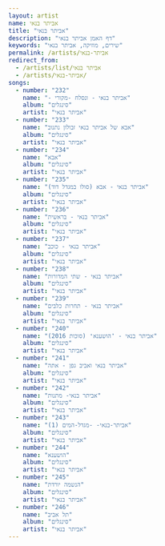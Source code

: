```yaml
---
layout: artist
name: אביתר בנאי
title: "אביתר בנאי"
description: "דף האמן אביתר בנאי"
keywords: "שירים, מוזיקה, אביתר בנאי"
permalink: /artists/אביתר-בנאי
redirect_from:
  - /artists/list/אביתר בנאי
  - /artists/אביתר-בנאי/
songs:
  - number: "232"
    name: "- אביתר בנאי - ונסלח -מקורי"
    album: "סינגלים"
    artist: "אביתר בנאי"
  - number: "233"
    name: "אבא של אביתר בנאי זבולון נתנוב"
    album: "סינגלים"
    artist: "אביתר בנאי"
  - number: "234"
    name: "אבא"
    album: "סינגלים"
    artist: "אביתר בנאי"
  - number: "235"
    name: "אביתר בנאי - אבא (סולו במגדל דוד)"
    album: "סינגלים"
    artist: "אביתר בנאי"
  - number: "236"
    name: "אביתר בנאי - בראשית"
    album: "סינגלים"
    artist: "אביתר בנאי"
  - number: "237"
    name: "אביתר בנאי - כוכב"
    album: "סינגלים"
    artist: "אביתר בנאי"
  - number: "238"
    name: "אביתר בנאי - שתי המדורות"
    album: "סינגלים"
    artist: "אביתר בנאי"
  - number: "239"
    name: "אביתר בנאי - תחרות כלבים"
    album: "סינגלים"
    artist: "אביתר בנאי"
  - number: "240"
    name: "אביתר בנאי - ❜הושענא❛ (סוכות 2016)"
    album: "סינגלים"
    artist: "אביתר בנאי"
  - number: "241"
    name: "אביתר בנאי ואביב גפן - אתה"
    album: "סינגלים"
    artist: "אביתר בנאי"
  - number: "242"
    name: "אביתר בנאי- מתנות"
    album: "סינגלים"
    artist: "אביתר בנאי"
  - number: "243"
    name: "אביתר-בנאי- -מגדל-המים (1)"
    album: "סינגלים"
    artist: "אביתר בנאי"
  - number: "244"
    name: "הושענא"
    album: "סינגלים"
    artist: "אביתר בנאי"
  - number: "245"
    name: "הנשמה יורדת"
    album: "סינגלים"
    artist: "אביתר בנאי"
  - number: "246"
    name: "תל אביב"
    album: "סינגלים"
    artist: "אביתר בנאי"
---
```

